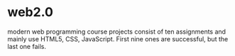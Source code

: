 # web2.0
modern web programming course projects consist of ten assignments and mainly use HTML5, CSS, JavaScript.  First nine ones are successful, but the last one fails.
